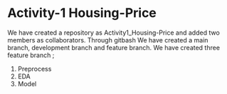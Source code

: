 # Activity-1 Housing-Price
We have created a repository as Activity1_Housing-Price and added two members as collaborators.
Through gitbash We have created a main branch, development branch and feature branch.
We have created three feature branch ;
  1. Preprocess
  2. EDA
  3. Model


